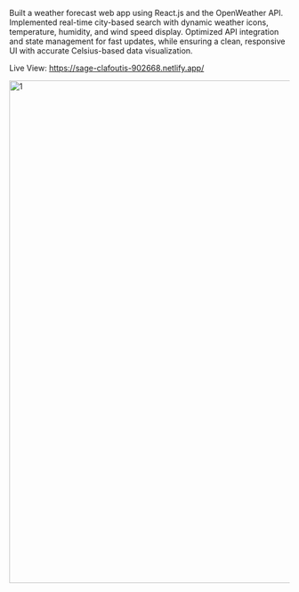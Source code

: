 Built a weather forecast web app using React.js and the OpenWeather API. Implemented real-time city-based search with dynamic weather icons, temperature, humidity, and wind speed display. Optimized API integration and state management for fast updates, while ensuring a clean, responsive UI with accurate Celsius-based data visualization.

Live View: https://sage-clafoutis-902668.netlify.app/

<img width="1890" height="902" alt="1" src="https://github.com/user-attachments/assets/4ed57740-3415-4750-8fef-e2a9d73f82ae" />
